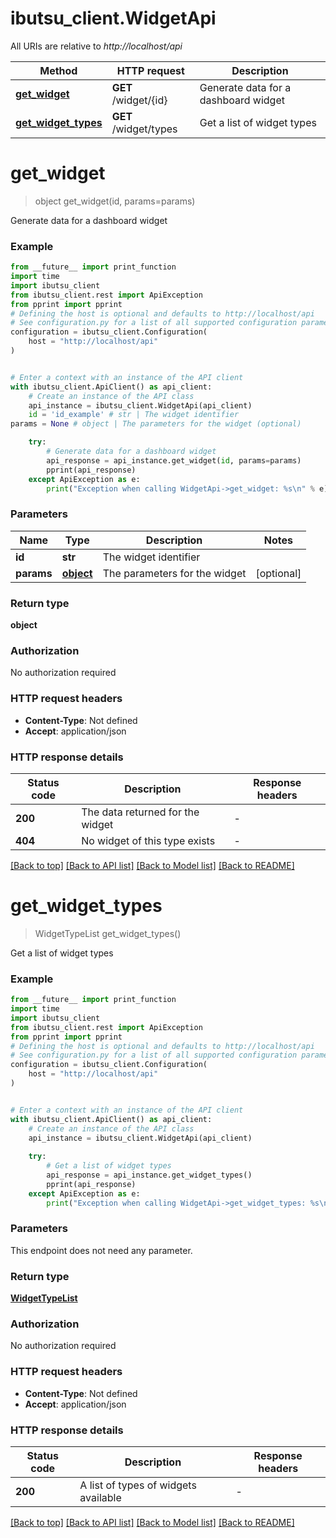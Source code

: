 # ibutsu_client.WidgetApi

All URIs are relative to *http://localhost/api*

Method | HTTP request | Description
------------- | ------------- | -------------
[**get_widget**](WidgetApi.md#get_widget) | **GET** /widget/{id} | Generate data for a dashboard widget
[**get_widget_types**](WidgetApi.md#get_widget_types) | **GET** /widget/types | Get a list of widget types


# **get_widget**
> object get_widget(id, params=params)

Generate data for a dashboard widget

### Example

```python
from __future__ import print_function
import time
import ibutsu_client
from ibutsu_client.rest import ApiException
from pprint import pprint
# Defining the host is optional and defaults to http://localhost/api
# See configuration.py for a list of all supported configuration parameters.
configuration = ibutsu_client.Configuration(
    host = "http://localhost/api"
)


# Enter a context with an instance of the API client
with ibutsu_client.ApiClient() as api_client:
    # Create an instance of the API class
    api_instance = ibutsu_client.WidgetApi(api_client)
    id = 'id_example' # str | The widget identifier
params = None # object | The parameters for the widget (optional)

    try:
        # Generate data for a dashboard widget
        api_response = api_instance.get_widget(id, params=params)
        pprint(api_response)
    except ApiException as e:
        print("Exception when calling WidgetApi->get_widget: %s\n" % e)
```

### Parameters

Name | Type | Description  | Notes
------------- | ------------- | ------------- | -------------
 **id** | **str**| The widget identifier | 
 **params** | [**object**](.md)| The parameters for the widget | [optional] 

### Return type

**object**

### Authorization

No authorization required

### HTTP request headers

 - **Content-Type**: Not defined
 - **Accept**: application/json

### HTTP response details
| Status code | Description | Response headers |
|-------------|-------------|------------------|
**200** | The data returned for the widget |  -  |
**404** | No widget of this type exists |  -  |

[[Back to top]](#) [[Back to API list]](../README.md#documentation-for-api-endpoints) [[Back to Model list]](../README.md#documentation-for-models) [[Back to README]](../README.md)

# **get_widget_types**
> WidgetTypeList get_widget_types()

Get a list of widget types

### Example

```python
from __future__ import print_function
import time
import ibutsu_client
from ibutsu_client.rest import ApiException
from pprint import pprint
# Defining the host is optional and defaults to http://localhost/api
# See configuration.py for a list of all supported configuration parameters.
configuration = ibutsu_client.Configuration(
    host = "http://localhost/api"
)


# Enter a context with an instance of the API client
with ibutsu_client.ApiClient() as api_client:
    # Create an instance of the API class
    api_instance = ibutsu_client.WidgetApi(api_client)
    
    try:
        # Get a list of widget types
        api_response = api_instance.get_widget_types()
        pprint(api_response)
    except ApiException as e:
        print("Exception when calling WidgetApi->get_widget_types: %s\n" % e)
```

### Parameters
This endpoint does not need any parameter.

### Return type

[**WidgetTypeList**](WidgetTypeList.md)

### Authorization

No authorization required

### HTTP request headers

 - **Content-Type**: Not defined
 - **Accept**: application/json

### HTTP response details
| Status code | Description | Response headers |
|-------------|-------------|------------------|
**200** | A list of types of widgets available |  -  |

[[Back to top]](#) [[Back to API list]](../README.md#documentation-for-api-endpoints) [[Back to Model list]](../README.md#documentation-for-models) [[Back to README]](../README.md)

